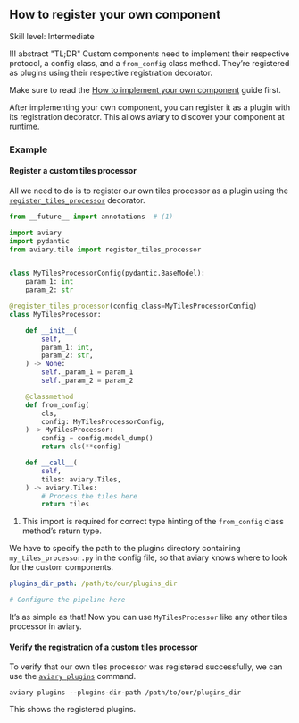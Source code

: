 ## How to register your own component

<span class="aviary-skill-level">Skill level: Intermediate</span>

!!! abstract "TL;DR"
    Custom components need to implement their respective protocol, a config class, and a `from_config` class method.
    They’re registered as plugins using their respective registration decorator.

Make sure to read the [How to implement your own component] guide first.

After implementing your own component, you can register it as a plugin with its registration decorator.
This allows aviary to discover your component at runtime.

[How to implement your own component]: ../../how_to_guides/api/how_to_implement_your_own_component.md

### Example

#### Register a custom tiles processor

All we need to do is to register our own tiles processor as a plugin using the
[`register_tiles_processor`][register_tiles_processor] decorator.

``` python title="my_tiles_processor.py" hl_lines="5 12"
from __future__ import annotations  # (1)

import aviary
import pydantic
from aviary.tile import register_tiles_processor


class MyTilesProcessorConfig(pydantic.BaseModel):
    param_1: int
    param_2: str

@register_tiles_processor(config_class=MyTilesProcessorConfig)
class MyTilesProcessor:

    def __init__(
        self,
        param_1: int,
        param_2: str,
    ) -> None:
        self._param_1 = param_1
        self._param_2 = param_2

    @classmethod
    def from_config(
        cls,
        config: MyTilesProcessorConfig,
    ) -> MyTilesProcessor:
        config = config.model_dump()
        return cls(**config)

    def __call__(
        self,
        tiles: aviary.Tiles,
    ) -> aviary.Tiles:
        # Process the tiles here
        return tiles
```

1.  This import is required for correct type hinting of the `from_config` class method’s return type.

We have to specify the path to the plugins directory containing `my_tiles_processor.py`
in the config file, so that aviary knows where to look for the custom components.

``` yaml title="config.yaml"
plugins_dir_path: /path/to/our/plugins_dir

# Configure the pipeline here
```

It’s as simple as that!
Now you can use `MyTilesProcessor` like any other tiles processor in aviary.

  [register_tiles_processor]: ../../api_reference/tile/tiles_processor/tiles_processor.md#aviary.tile.register_tiles_processor

#### Verify the registration of a custom tiles processor

To verify that our own tiles processor was registered successfully,
we can use the [`aviary plugins`][aviary plugins] command.

```
aviary plugins --plugins-dir-path /path/to/our/plugins_dir
```

This shows the registered plugins.

  [aviary plugins]: ../../cli_reference/aviary_plugins.md
